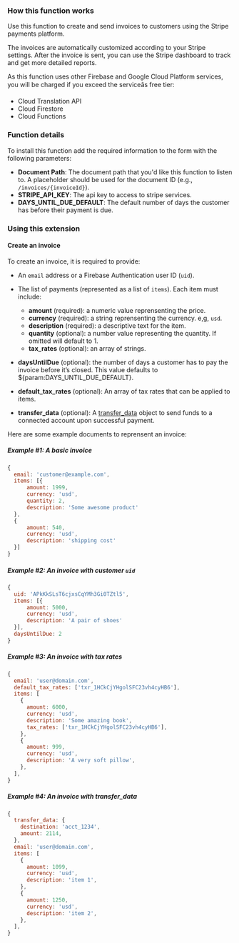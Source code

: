 ### How this function works

Use this function to create and send invoices to customers using the Stripe payments platform.

The invoices are automatically customized according to your Stripe settings. After the invoice is sent, you can use the Stripe dashboard to track and get more detailed reports.

As this function uses other Firebase and Google Cloud Platform services, you will be charged if you exceed the serviceâs free tier:

- Cloud Translation API
- Cloud Firestore
- Cloud Functions

### Function details

To install this function add the required information to the form with the following parameters:

- **Document Path**: The document path that you'd like this function to listen to. A placeholder should be used for the document ID (e.g., `/invoices/{invoiceId}`).
- **STRIPE_API_KEY**: The api key to access to stripe services.
- **DAYS_UNTIL_DUE_DEFAULT**: The default number of days the customer has before their payment is due.

### Using this extension

#### Create an invoice

To create an invoice, it is required to provide:

- An `email` address or a Firebase Authentication user ID (`uid`).
- The list of payments (represented as a list of `items`). Each item must include:

  - **amount** (required): a numeric value reprensenting the price.
  - **currency** (required): a string reprensenting the currency. e,g, `usd`.
  - **description** (required): a descriptive text for the item.
  - **quantity** (optional): a number value representing the quantity. If omitted will default to 1.
  - **tax_rates** (optional): an array of strings.

- **daysUntilDue** (optional): the number of days a customer has to pay the invoice before it’s closed. This value defaults to ${param:DAYS_UNTIL_DUE_DEFAULT}.
- **default_tax_rates** (optional): An array of tax rates that can be applied to items.
- **transfer_data** (optional): A [transfer_data](https://stripe.com/docs/api/invoices/create#create_invoice-transfer_data) object to send funds to a connected account upon successful payment.

Here are some example documents to reprensent an invoice:

##### Example #1: A basic invoice

```javascript
{
  email: 'customer@example.com',
  items: [{
      amount: 1999,
      currency: 'usd',
      quantity: 2,
      description: 'Some awesome product'
  },
  {
      amount: 540,
      currency: 'usd',
      description: 'shipping cost'
  }]
}
```

##### Example #2: An invoice with customer `uid`

```javascript
{
  uid: 'APkKkSLsT6cjxsCqYMh3Gi0TZtl5',
  items: [{
      amount: 5000,
      currency: 'usd',
      description: 'A pair of shoes'
  }],
  daysUntilDue: 2
}
```

##### Example #3: An invoice with tax rates

```javascript
{
  email: 'user@domain.com',
  default_tax_rates: ['txr_1HCkCjYHgolSFC23vh4cyHB6'],
  items: [
    {
      amount: 6000,
      currency: 'usd',
      description: 'Some amazing book',
      tax_rates: ['txr_1HCkCjYHgolSFC23vh4cyHB6'],
    },
    {
      amount: 999,
      currency: 'usd',
      description: 'A very soft pillow',
    },
  ],
}
```

##### Example #4: An invoice with transfer_data

```javascript
{
  transfer_data: {
    destination: 'acct_1234',
    amount: 2114,
  },
  email: 'user@domain.com',
  items: [
    {
      amount: 1099,
      currency: 'usd',
      description: 'item 1',
    },
    {
      amount: 1250,
      currency: 'usd',
      description: 'item 2',
    },
  ],
}
```
